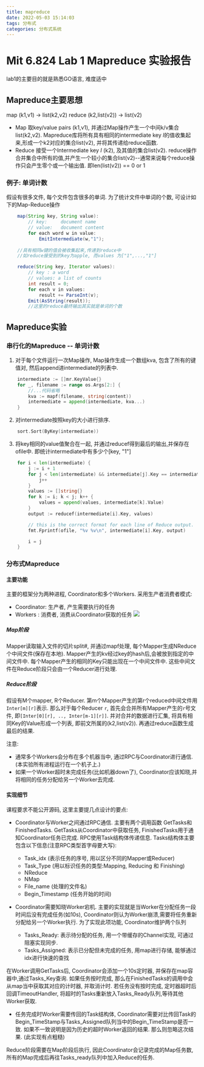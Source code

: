 ```yaml
---
title: mapreduce
date: 2022-05-03 15:14:03
tags: 分布式
categories: 分布式系统
---
```

# Mit 6.824 Lab 1 Mapreduce 实验报告
lab1的主要目的就是熟悉GO语言, 难度适中
## Mapreduce主要思想

map     (k1,v1)          -> list(k2,v2)
reduce  (k2,list(v2))    -> list(v2)

- Map
    取key/value pairs (k1,v1), 并通过Map操作产生一个中间k/v集合list(k2,v2). Mapreduce库将所有具有相同的intermediate key $I$的值收集起来,形成一个k2对应的集合list(v2), 并将其传递给reduce函数.
- Reduce
    接受一个Intermediate key $I$ (k2), 及其值的集合list(v2). reduce操作合并集合中所有的值,并产生一个较小的集合list(v2)--通常来说每个reduce操作只会产生零个或一个输出值. 即len(list(v2)) == 0 or 1

### 例子: 单词计数

假设有很多文件, 每个文件包含很多的单词. 为了统计文件中单词的个数, 可设计如下的Map-Reduce操作    

```Java
    map(String key, String value):
        // key:     document name
        // value:   document content
        for each word w in value:
            EmitIntermediate(w,"1");
        
    //具有相同w键的值会被收集起来,传递到reduce中
    //如reduce接受到的key为apple, 而values 为["1",...,"1"]

    reduce(String key, Iterator values):
        // key : a word
        // values: a list of counts
        int result = 0;
        for each v in values:
            result += ParseInt(v);
        Emit(AsString(result));
        //这里的reduce最终输出其实就是单词的个数
```

## Mapreduce实验

### 串行化的Mapreduce -- 单词计数

1. 对于每个文件运行一次Map操作, Map操作生成一个数组kva, 包含了所有的键值对, 然后append进intermediate的列表中.

```Go
    intermediate := []mr.KeyValue{}
	for _, filename := range os.Args[2:] {
		//...代码省略
		kva := mapf(filename, string(content))
		intermediate = append(intermediate, kva...)
	}
```

2. 对intermediate按照key的大小进行排序.
```Go
    sort.Sort(ByKey(intermediate))
```

3. 将key相同的value值聚合在一起, 并通过reducef得到最后的输出,并保存在ofile中. 即统计intermediate中有多少个[key, "1"]

```Go
    for i < len(intermediate) {
		j := i + 1
		for j < len(intermediate) && intermediate[j].Key == intermediate[i].Key {
			j++
		}
		values := []string{}
		for k := i; k < j; k++ {
			values = append(values, intermediate[k].Value)
		}
		output := reducef(intermediate[i].Key, values)

		// this is the correct format for each line of Reduce output.
		fmt.Fprintf(ofile, "%v %v\n", intermediate[i].Key, output)

		i = j
	}
```

### 分布式Mapreduce

#### 主要功能

主要的框架分为两种进程, Coordinator和多个Workers.
采用生产者消费者模式:
- Coordinator: 生产者, 产生需要执行的任务
- Workers : 消费者, 消费从Coordinator获取的任务
![](mapreduce.jpg)

##### Map阶段

Mapper读取输入文件的切片split#, 并通过mapf处理, 每个Mapper生成NReduce个中间文件(保存在本地). Mapper产生的kv经过key的hash后,会被放到指定的中间文件中. 每个Mapper产生的相同的Key只能出现在一个中间文件中. 这些中间文件在Reduce阶段只会由一个Reducer进行处理.
##### Reduce阶段
假设有M个mapper, R个Reducer. 第m个Mapper产生的第r个reduced中间文件用 `Inter[m][r]`表示. 那么对于每个Reducer `r`, 首先会合并所有Mapper产生的`r`号文件, 即`[Inter[0][r], .., Inter[m-1][r]]`. 并对合并的数据进行汇集, 将具有相同Key的Value形成一个列表, 即前文所属的(k2,list(v2)). 再通过reduce函数生成最后的结果.



注意:

- 通常多个Workers会分布在多个机器当中, 通过RPC与Coordinator进行通信. (本实验所有进程运行在一个机子上.)
- 如果一个Worker超时未完成任务(比如机器down了),  Coordinator应该知晓,并将相同的任务分配给另一个Worker去完成.


#### 实现细节

课程要求不能公开源码, 这里主要提几点设计的要点:

- Coordinator与Worker之间通过RPC通信. 主要有两个调用函数 GetTasks和FinishedTasks. GetTasks从Coordinator中获取任务, FinishedTasks用于通知Coordinator任务已完成. RPC使用Task结构体传递信息. 
    Tasks结构体主要包含以下信息(注意RPC类型首字母要大写):
    - Task_idx (表示任务的序号, 用以区分不同的Mapper或Reducer)
    - Task_Type (用以标识任务的类型:Mapping, Reducing 和 Finishing)
    - NReduce
    - NMap
    - File_name (处理的文件名)
    - Begin_Timestamp (任务开始的时间)

- Coordinator需要知晓Worker宕机. 主要的实现就是当Worker在分配任务一段时间后没有完成任务(如10s), Coordinator则认为Worker崩溃,需要将任务重新分配给另一个Worker执行. 
为了实现此项功能, Coordinator维护两个队列 
    - Tasks_Ready: 表示待分配的任务, 用一个带缓存的Channel实现, 可通过阻塞实现同步.
    - Tasks_Assigned: 表示已分配但未完成的任务, 用map进行存储, 能够通过idx进行快速的查找

在Worker调用GetTasks后, Coordinator会添加一个10s定时器, 并保存在map容器中,通过Tasks_Key查询. 如果任务按时完成, 那么在FinishedTasks的调用中会从map当中获取其对应的计时器, 并取消计时. 若任务没有按时完成, 定时器超时后回调TimeoutHandler, 将超时的Tasks重新放入Tasks_Ready队列,等待其他Worker获取.
- 任务完成时Worker需要传回的Task结构体, Coordinator需要对比传回Task的Begin_TimeStamp与Tasks_Assigned队列当中的Begin_TimeStamp是否一致. 如果不一致说明是因为历史的超时Worker返回的结果. 那么则忽略这次结果. (此实现有点粗糙)

Reduce阶段需要在Map阶段后执行, 因此Coordinator会记录完成的Map任务数, 所有的Map完成后再往Tasks_ready队列中加入Reduce的任务.


